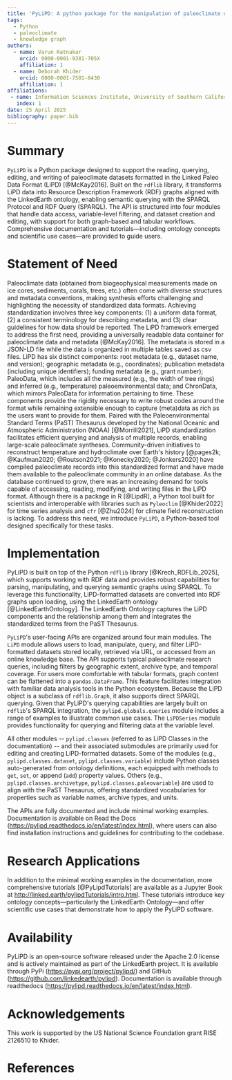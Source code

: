 ```yaml
---
title: 'PyLiPD: A python package for the manipulation of paleoclimate datasets'
tags:
  - Python
  - paleoclimate
  - knowledge graph
authors:
  - name: Varun Ratnakar
    orcid: 0000-0001-9381-705X
    affiliation: 1
  - name: Deborah Khider
    orcid: 0000-0001-7501-8430
    affiliation: 1
affiliations:
 - name: Information Sciences Institute, University of Southern California
   index: 1
date: 25 April 2025
bibliography: paper.bib
---
```


# Summary
`PyLiPD` is a Python package designed to support the reading, querying, editing, and writing of paleoclimate datasets formatted in the Linked Paleo Data Format (LiPD) [@McKay2016]. Built on the `rdflib` library, it transforms LiPD data into Resource Description Framework (RDF) graphs aligned with the LinkedEarth ontology, enabling semantic querying with the SPARQL Protocol and RDF Query  (SPARQL). The API is structured into four modules that handle data access, variable-level filtering, and dataset creation and editing, with support for both graph-based and tabular workflows. Comprehensive documentation and tutorials—including ontology concepts and scientific use cases—are provided to guide users. 

# Statement of Need
Paleoclimate data (obtained from biogeophysical measurements made on ice cores, sediments, corals, trees, etc.) often come with diverse structures and metadata conventions, making synthesis efforts challenging and highlighting the necessity of standardized data formats.  Achieving standardization involves three key components: (1) a uniform data format, (2) a consistent terminology for describing metadata, and (3) clear guidelines for how data should be reported. The LiPD framework emerged to address the first need, providing a universally readable data container for paleoclimate data and metadata [@McKay2016]. The metadata is stored in a JSON-LD file while the data is organized in multiple tables saved as csv files. LiPD has six distinct components: root metadata (e.g., dataset name, and version); geographic metadata (e.g., coordinates); publication metadata (including unique identifiers); funding metadata (e.g., grant number); PaleoData, which includes all the measured (e.g., the width of tree rings) and inferred (e.g., temperature) paleoenvironmental data; and ChronData, which mirrors PaleoData for information pertaining to time. These components provide the rigidity necessary to write robust codes around the format while remaining extensible enough to capture (meta)data as rich as the users want to provide for them. Paired with the Paleoenvironmental Standard Terms (PaST) Thesaurus developed by the National Oceanic and Atmospheric Administration (NOAA) [@Morrill2021], LiPD standardization facilitates efficient querying and analysis of multiple records, enabling large-scale paleoclimate syntheses. Community-driven initiatives to reconstruct temperature and hydroclimate over Earth's history [@pages2k; @Kaufman2020; @Routson2021; @Konecky2020; @Jonkers2020] have compiled paleoclimate records into this standardized format and have made them available to the paleoclimate community in an online database. As the database continued to grow, there was an increasing demand for tools capable of accessing, reading, modifying, and writing files in the LiPD format. Although there is a package in R [@LipdR], a Python tool built for scientists and interoperable with libraries such as `Pyleoclim` [@Khider2022] for time series analysis and `cfr` [@Zhu2024] for climate field reconstruction is lacking. To address this need, we introduce `PyLiPD`, a Python-based tool designed specifically for these tasks.

# Implementation
PyLiPD is built on top of the Python `rdflib` library [@Krech_RDFLib_2025], which supports working with RDF data and provides robust capabilities for parsing, manipulating, and querying semantic graphs using SPARQL. To leverage this functionality, LiPD-formatted datasets are converted into RDF graphs upon loading, using the LinkedEarth ontology [@LinkedEarthOntology]. The LinkedEarth Ontology captures the LiPD components and the relationship among them and integrates the standardized terms from the PaST Thesaurus.  

`PyLiPD`'s user-facing APIs are organized around four main modules. The `LiPD` module allows users to load, manipulate, query, and filter LiPD-formatted datasets stored locally, retrieved via URL, or accessed from an online knowledge base. The API supports typical paleoclimate research queries, including filters by geographic extent, archive type, and temporal coverage. For users more comfortable with tabular formats, graph content can be flattened into a `pandas.DataFrame`. This feature facilitates integration with familiar data analysis tools in the Python ecosystem. Because the LiPD object is a subclass of `rdflib.Graph`, it also supports direct SPARQL querying. Given that PyLiPD's querying capabilities are largely built on `rdflib`'s SPARQL integration, the `pylipd.globals.queries` module includes a range of examples to illustrate common use cases. The `LiPDSeries` module provides functionality for querying and filtering data at the variable level.


All other modules -- `pylipd.classes`  (referred to as LiPD Classes in the documentation) -- and their associated submodules are primarily used for editing and creating LiPD-formatted datasets. Some of the modules (e.g., `pylipd.classes.dataset`, `pylipd.classes.variable`) include Python classes auto-generated from ontology definitions, each equipped with methods to `get`, `set`, or append (`add`) property values. Others (e.g., `pylipd.classes.archivetype`, `pylipd.classes.paleovariable`) are used to align with the PaST Thesaurus, offering standardized vocabularies for properties such as variable names, archive types, and units. 

The APIs are fully documented and include minimal working examples. Documentation is available on Read the Docs (https://pylipd.readthedocs.io/en/latest/index.html), where users can also find installation instructions and guidelines for contributing to the codebase.

# Research Applications

In addition to the minimal working examples in the documentation, more comprehensive tutorials [@PyLipdTutorials] are available as a Jupyter Book at http://linked.earth/pylipdTutorials/intro.html. These tutorials introduce key ontology concepts—particularly the LinkedEarth Ontology—and offer scientific use cases that demonstrate how to apply the PyLiPD software.

# Availability

PyLiPD is an open-source software released under the Apache 2.0 license and is actively maintained as part of the LinkedEarth project. It is available through PyPi (https://pypi.org/project/pylipd/) and GitHub (https://github.com/linkedearth/pylipd). Documentation is available through readthedocs (https://pylipd.readthedocs.io/en/latest/index.html).

# Acknowledgements

This work is supported by the US National Science Foundation grant RISE 2126510 to Khider. 

# References
